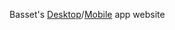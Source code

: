 Basset's [Desktop](https://github.com/mohammadmansour200/basset)/[Mobile](https://github.com/mohammadmansour200/basset-mobile) app website
